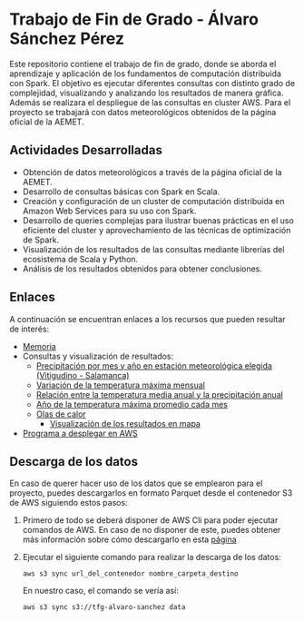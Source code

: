# Trabajo de Fin de Grado - Álvaro Sánchez Pérez

Este repositorio contiene el trabajo de fin de grado, donde se aborda el aprendizaje y aplicación de los fundamentos de computación distribuida con Spark. El objetivo es ejecutar diferentes consultas con distinto grado de complejidad, visualizando y analizando los resultados de manera gráfica. Además se realizara el despliegue de las consultas en cluster AWS. Para el proyecto se trabajará con datos meteorológicos obtenidos de la página oficial de la AEMET.

## Actividades Desarrolladas

- Obtención de datos meteorológicos a través de la página oficial de la AEMET.
- Desarrollo de consultas básicas con Spark en Scala.
- Creación y configuración de un cluster de computación distribuida en Amazon Web Services para su uso con Spark.
- Desarrollo de queries complejas para ilustrar buenas prácticas en el uso eficiente del cluster y aprovechamiento de las técnicas de optimización de Spark.
- Visualización de los resultados de las consultas mediante librerías del ecosistema de Scala y Python.
- Análisis de los resultados obtenidos para obtener conclusiones.

## Enlaces 

A continuación se encuentran enlaces a los recursos que pueden resultar de interés:

* [Memoria](https://github.com/alvarosanche2/TFGAlvaroSanchez/blob/main/Memoria.pdf)
* Consultas y visualización de resultados:
    * [Precipitación por mes y año en estación meteorológica elegida (Vitigudino - Salamanca)](https://github.com/alvarosanche2/TFGAlvaroSanchez/blob/main/notebooks/Precipitaci%C3%B3n%20por%20mes%20y%20a%C3%B1o%20en%20estaci%C3%B3n%20meteorol%C3%B3gica%20elegida%20(Vitigudino%20-%20Salamanca).ipynb)
    * [Variación de la temperatura máxima mensual](https://github.com/alvarosanche2/TFGAlvaroSanchez/blob/main/notebooks/Variaci%C3%B3n%20de%20la%20temperatura%20m%C3%A1xima%20mensual%20(2010%20-%202022).ipynb)
    * [Relación entre la temperatura media anual y la precipitación anual](https://github.com/alvarosanche2/TFGAlvaroSanchez/blob/main/notebooks/Relaci%C3%B3n%20entre%20la%20temperatura%20media%20anual%20y%20la%20precipitaci%C3%B3n%20anual.ipynb)
    * [Año de la temperatura máxima promedio cada mes](https://github.com/alvarosanche2/TFGAlvaroSanchez/blob/main/notebooks/A%C3%B1o%20de%20la%20temperatura%20m%C3%A1xima%20promedio%20cada%20mes%20(2010%20-%202022).ipynb)
    * [Olas de calor](https://github.com/alvarosanche2/TFGAlvaroSanchez/blob/main/notebooks/Olas%20de%20calor.ipynb)
        * [Visualización de los resultados en mapa](https://github.com/alvarosanche2/TFGAlvaroSanchez/blob/main/notebooks/Olas%20de%20calor%20-%20Representaci%C3%B3n%20en%20mapa%20.ipynb)
* [Programa a desplegar en AWS](https://github.com/alvarosanche2/TFGAlvaroSanchez/tree/main/awsHeatWaves)

## Descarga de los datos

En caso de querer hacer uso de los datos que se emplearon para el proyecto, puedes descargarlos en formato Parquet desde el contenedor S3 de AWS siguiendo estos pasos:

1. Primero de todo se deberá disponer de AWS Cli para poder ejecutar comandos de AWS. En caso de no disponer de este, puedes obtener más información sobre cómo descargarlo en esta [página](https://docs.aws.amazon.com/es_es/cli/latest/userguide/getting-started-install.html)

2. Ejecutar el siguiente comando para realizar la descarga de los datos:

    ```
    aws s3 sync url_del_contenedor nombre_carpeta_destino
    ```

    En nuestro caso, el comando se vería así:

    ```
    aws s3 sync s3://tfg-alvaro-sanchez data
    ```

